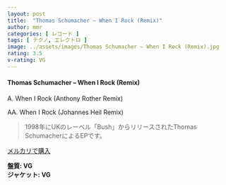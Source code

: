 ```yaml
---
layout: post
title:  "Thomas Schumacher – When I Rock (Remix)"
author: mmr
categories: [ レコード ]
tags: [ テクノ, エレクトロ ]
image: ../assets/images/Thomas Schumacher – When I Rock (Remix).jpg
rating: 3.5
v-rating: VG
---
```


#### Thomas Schumacher – When I Rock (Remix)

A. When I Rock (Anthony Rother Remix)

AA. When I Rock (Johannes Heil Remix)

> 1998年にUKのレーベル「Bush」からリリースされたThomas SchumacherによるEPです。


[メルカリで購入](https://jp.mercari.com/item/m24258262929)

<div class="mt-4 mb-4 d-flex align-items-center">
<strong class="mr-1">盤質: VG</strong>
</div>
<div class="mt-4 mb-4 d-flex align-items-center">
<strong class="mr-1">ジャケット: VG</strong>
</div>
